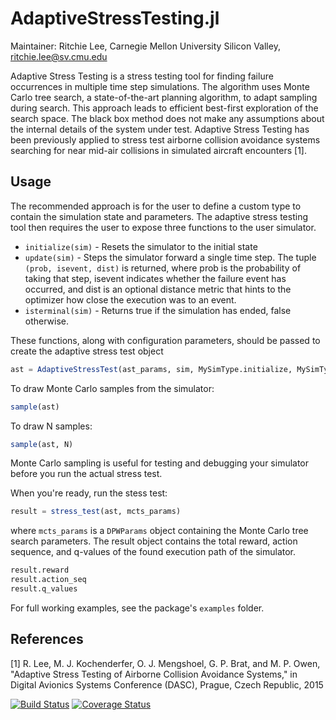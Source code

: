 # AdaptiveStressTesting.jl

Maintainer: Ritchie Lee, Carnegie Mellon University Silicon Valley, ritchie.lee@sv.cmu.edu

Adaptive Stress Testing is a stress testing tool for finding failure occurrences in multiple time step simulations.  The algorithm uses Monte Carlo tree search, a state-of-the-art planning algorithm, to adapt sampling during search.  This approach leads to efficient best-first exploration of the search space.  The black box method does not make any assumptions about the internal details of the system under test.  Adaptive Stress Testing has been previously applied to stress test airborne collision avoidance systems searching for near mid-air collisions in simulated aircraft encounters [1].   

## Usage

The recommended approach is for the user to define a custom type to contain the simulation state and parameters.  The adaptive stress testing tool then requires the user to expose three functions to the user simulator.
* ``initialize(sim)`` - Resets the simulator to the initial state
* ``update(sim)`` - Steps the simulator forward a single time step.  The tuple ``(prob, isevent, dist)`` is returned, where prob is the probability of taking that step, isevent indicates whether the failure event has occurred, and dist is an optional distance metric that hints to the optimizer how close the execution was to an event.
* ``isterminal(sim)`` - Returns true if the simulation has ended, false otherwise. 

These functions, along with configuration parameters, should be passed to create the adaptive stress test object 
```julia
ast = AdaptiveStressTest(ast_params, sim, MySimType.initialize, MySimType.update, MySimType.isterminal)
```

To draw Monte Carlo samples from the simulator:
```julia
sample(ast)
```
To draw N samples:
```julia
sample(ast, N)
```
Monte Carlo sampling is useful for testing and debugging your simulator before you run the actual stress test. 

When you're ready, run the stess test:
```julia
result = stress_test(ast, mcts_params)
```
where ``mcts_params`` is a ``DPWParams`` object containing the Monte Carlo tree search parameters.
The result object contains the total reward, action sequence, and q-values of the found execution path of the simulator.
```julia
result.reward
result.action_seq
result.q_values
```

For full working examples, see the package's ``examples`` folder.

## References

[1] R. Lee, M. J. Kochenderfer, O. J. Mengshoel, G. P. Brat, and M. P. Owen, "Adaptive Stress Testing of Airborne Collision Avoidance Systems," in Digital Avionics Systems Conference (DASC), Prague, Czech Republic, 2015 

[![Build Status](https://travis-ci.org/sisl/AdaptiveStressTesting.jl.svg?branch=master)](https://travis-ci.org/sisl/AdaptiveStressTesting.jl)
[![Coverage Status](https://coveralls.io/repos/sisl/AdaptiveStressTesting.jl/badge.svg)](https://coveralls.io/r/sisl/AdaptiveStressTesting.jl)
